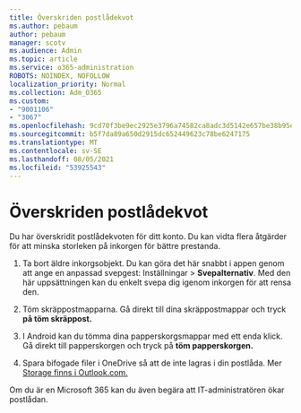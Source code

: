 ```yaml
---
title: Överskriden postlådekvot
ms.author: pebaum
author: pebaum
manager: scotv
ms.audience: Admin
ms.topic: article
ms.service: o365-administration
ROBOTS: NOINDEX, NOFOLLOW
localization_priority: Normal
ms.collection: Adm_O365
ms.custom:
- "9001106"
- "3067"
ms.openlocfilehash: 9cd70f3be9ec2925e3796a74582ca8adc3d5142e657be38b95e694e43db670c0
ms.sourcegitcommit: b5f7da89a650d2915dc652449623c78be6247175
ms.translationtype: MT
ms.contentlocale: sv-SE
ms.lasthandoff: 08/05/2021
ms.locfileid: "53925543"
---
```

# <a name="mailbox-quota-exceeded"></a>Överskriden postlådekvot

Du har överskridit postlådekvoten för ditt konto. Du kan vidta flera åtgärder för att minska storleken på inkorgen för bättre prestanda.

1. Ta bort äldre inkorgsobjekt. Du kan göra det här snabbt i appen genom att ange en anpassad svepgest: Inställningar > **Svepalternativ**. Med den här uppsättningen kan du enkelt svepa dig igenom inkorgen för att rensa den.

2. Töm skräppostmapparna. Gå direkt till dina skräppostmappar och tryck **på töm skräppost.**

3. I Android kan du tömma dina papperskorgsmappar med ett enda klick. Gå direkt till papperskorgen och tryck på **töm papperskorgen.** 

4. Spara bifogade filer i OneDrive så att de inte lagras i din postlåda. Mer [Storage finns i Outlook.com.](https://support.office.com/article/storage-limits-in-outlook-com-7ac99134-69e5-4619-ac0b-2d313bba5e9e) 

Om du är en Microsoft 365 kan du även begära att IT-administratören ökar postlådan.